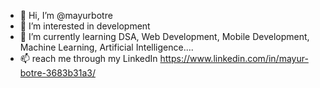 - 👋 Hi, I’m @mayurbotre
- 👀 I’m interested in development
- 🌱 I’m currently learning DSA, Web Development, Mobile Development, Machine Learning, Artificial Intelligence....
- 📫 reach me through my LinkedIn 
      https://www.linkedin.com/in/mayur-botre-3683b31a3/
